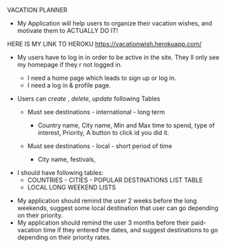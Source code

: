 VACATION PLANNER

* My Application will help users to organize their vacation wishes,
and motivate them to ACTUALLY DO IT!

HERE IS MY LINK TO HEROKU 
https://vacationwish.herokuapp.com/

* My users have to log in in order to be active in the site. They ll only see my homepage if they r not logged in.
  - I need a home page which leads to sign up or log in.
  - I need a log in & profile page.

* Users can *create* , *delete*, *update* following Tables
    - Must see destinations - international - long term
        * Country name, City name, Min and Max time to spend, type of interest,
        Priority, A button to click id you did it.

    - Must see destinations - local - short period of time
        * City name, festivals,

- I should have following tables:
    - COUNTRIES - CITIES  - POPULAR DESTINATIONS LIST TABLE
    - LOCAL LONG WEEKEND LISTS

* My application should remind the user 2 weeks before the long weekends, suggest some local destination that user can go depending on their priority.
* My application should remind the user 3 months before their paid-vacation time if they entered the dates, and suggest destinations to go depending on their priority rates.
